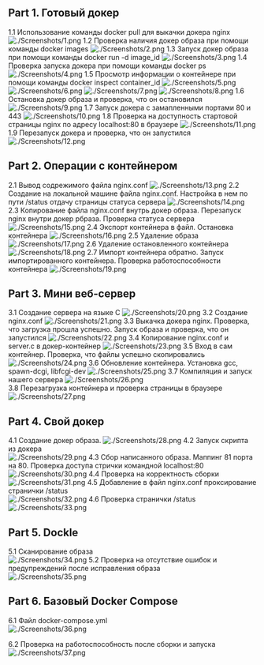 ## Part 1. Готовый докер

1.1 Использование команды docker pull для выкачки докера nginx
![./Screenshots/1.png](./Screenshots/1.png)
1.2 Проверка наличия докер образа при помощи команды docker images
![./Screenshots/2.png](./Screenshots/2.png)
1.3 Запуск докер образа при помощи команды docker run -d image_id
![./Screenshots/3.png](./Screenshots/3.png)
1.4 Проверка запуска докера при помощи команды docker ps
![./Screenshots/4.png](./Screenshots/4.png)
1.5 Просмотр информации о контейнере при помощи команды docker inspect container_id
![./Screenshots/5.png](./Screenshots/5.png)
![./Screenshots/6.png](./Screenshots/6.png)
![./Screenshots/7.png](./Screenshots/7.png)
![./Screenshots/8.png](./Screenshots/8.png)
1.6 Остановка докер образа и проверка, что он остановился
![./Screenshots/9.png](./Screenshots/9.png)
1.7 Запуск докера с замапленными портами 80 и 443
![./Screenshots/10.png](./Screenshots/10.png)
1.8 Проверка на доступность стартовой страницы nginx по адресу localhost:80 в браузере
![./Screenshots/11.png](./Screenshots/11.png)
1.9 Перезапуск докера и проверка, что он запустился
![./Screenshots/12.png](./Screenshots/12.png)

## Part 2. Операции с контейнером

2.1 Вывод содрежимого файла nginx.conf
![./Screenshots/13.png](./Screenshots/13.png)
2.2 Создание на локальной машине файла nginx.conf. Настройка в нем по пути /status отдачу страницы статуса сервера
![./Screenshots/14.png](./Screenshots/14.png)
2.3 Копирование файла nginx.conf внутрь докер образа. Перезапуск nginx внутри докер рбраза. Проверка статуса сервера
![./Screenshots/15.png](./Screenshots/15.png)
2.4 Экспорт контейнера в файл. Остановка контейнера
![./Screenshots/16.png](./Screenshots/16.png)
2.5 Удаление образа
![./Screenshots/17.png](./Screenshots/17.png)
2.6 Удаление остановленного контейнера
![./Screenshots/18.png](./Screenshots/18.png)
2.7 Импорт контейнера обратно. Запуск импортированного контейнера. Проверка работоспособности контейнера
![./Screenshots/19.png](./Screenshots/19.png)

## Part 3. Мини веб-сервер

3.1 Создание сервера на языке С
![./Screenshots/20.png](./Screenshots/20.png)
3.2 Создание nginx.conf
![./Screenshots/21.png](./Screenshots/21.png)
3.3 Выкачка докера nginx. Проверка, что загрузка прошла успешно. Запуск образа и проверка, что он запустился
![./Screenshots/22.png](./Screenshots/22.png)
3.4 Копирование nginx.conf и server.c в докер-контейнер
![./Screenshots/23.png](./Screenshots/23.png)
3.5 Вход в сам контейнер. Проверка, что файлы успешно скопировались
![./Screenshots/24.png](./Screenshots/24.png)
3.6 Обновление контейнера. Установка gcc, spawn-dcgi, libfcgi-dev
![./Screenshots/25.png](./Screenshots/25.png)
3.7 Компиляция и запуск нашего сервера
![./Screenshots/26.png](./Screenshots/26.png)     
3.8 Перезагрузка контейнера и проверка страницы в браузере
![./Screenshots/27.png](./Screenshots/27.png)

## Part 4. Свой докер

4.1 Создание докер образа.
![./Screenshots/28.png](./Screenshots/28.png)
4.2 Запуск скрипта из докера                                                  
![./Screenshots/29.png](./Screenshots/29.png)
4.3 Сбор написанного образа. Маппинг 81 порта на 80. Проверка доступа стрички командной localhost:80                              
![./Screenshots/30.png](./Screenshots/30.png)
4.4 Проверка на корректность сборки                                           
![./Screenshots/31.png](./Screenshots/31.png)
4.5 Добавление в файл nginx.conf проксирование странички /status                                        
![./Screenshots/32.png](./Screenshots/32.png)
4.6 Проверка странички /status                                     
![./Screenshots/33.png](./Screenshots/33.png)

## Part 5. **Dockle**

5.1 Сканирование образа                                  
![./Screenshots/34.png](./Screenshots/34.png)
5.2 Проверка на отсутствие ошибок и предупреждений после исправления образа                    
![./Screenshots/35.png](./Screenshots/35.png)

## Part 6. Базовый **Docker Compose**

6.1 Файл docker-compose.yml                  
![./Screenshots/36.png](./Screenshots/36.png)

6.2 Проверка на работоспособность после сборки и запуска                
![./Screenshots/37.png](./Screenshots/37.png)
